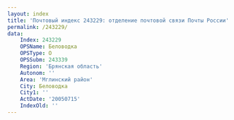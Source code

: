 ```yaml
---
layout: index
title: 'Почтовый индекс 243229: отделение почтовой связи Почты России'
permalink: /243229/
data:
    Index: 243229
    OPSName: Беловодка
    OPSType: О
    OPSSubm: 243339
    Region: 'Брянская область'
    Autonom: ''
    Area: 'Мглинский район'
    City: Беловодка
    City1: ''
    ActDate: '20050715'
    IndexOld: ''
---
```

